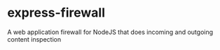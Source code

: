 # express-firewall
A web application firewall for NodeJS that does incoming and outgoing content inspection
